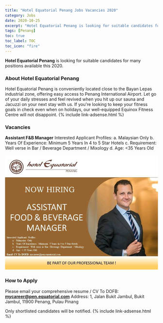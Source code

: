 ```yaml
---
title: "Hotel Equatorial Penang Jobs Vacancies 2020" 
category: Jobs 
date: 2020-10-25 
excerpt: "Hotel Equatorial Penang is looking for suitable candidates for many positions available this 2020" 
tags: [Penang] 
toc: true 
toc_label: TOC 
toc_icon: "fire" 
--- 
```

**Hotel Equatorial Penang** is looking for suitable candidates for many positions available this 2020.

### About Hotel Equatorial Penang
Hotel Equatorial Penang is conveniently located close to the Bayan Lepas industrial zone, offering easy access to Penang International Airport. Let go of your daily stresses and feel revived when you hit up our sauna and Jacuzzi on your next stay with us. If you're looking to keep your fitness goals in check even when on holidays, our well-equipped Equinox Fitness Centre will not disappoint.
{% include link-adsense.html %} 
### Vacancies
**Assistant F&B Manager**
Interested Applicant Profiles:
a. Malaysian Only
b. Years Of Experience: Minimum 5 Years In 4 to 5 Star Hotels
c. Requirement: Well verse in Bar / Beverage Department / Mixology
d. Age: <35 Years Old

![Hotel Equatorial Penang Jobs Ads Oct 2020!](/assets/images/2020-10/hotel-equatorial-penang-job-asst-food-beverage-manager.jpg "Hotel Equatorial Penang Jobs 2020")

### How to Apply
Please email your comprehensive resume / CV To DOFB: **mycareer@pen.equatorial.com**
Address: 1, Jalan Bukit Jambul, Bukit Jambul, 11900 Penang, Pulau Pinang

Only shortlisted candidates will be notified.
{% include link-adsense.html %} 